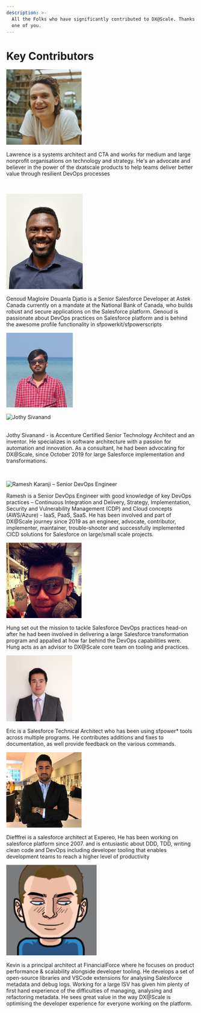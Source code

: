 ```yaml
---
description: >-
  All the Folks who have significantly contributed to DX@Scale. Thanks to each
  one of you.
---
```


# Key Contributors

![Lawrence Newcombe](../.gitbook/assets/Lawrence.jpg)

Lawrence is a systems architect and CTA and works for medium and large nonprofit organisations on technology and strategy. He's an advocate and believer in the power of the dxatscale products to help teams deliver better value through resilient DevOps processes

‌

![Genoud Magloire aka Profile Man](<../.gitbook/assets/Genoud (1).jpg>)

Genoud Magloire Douanla Djatio is a Senior Salesforce Developer at Astek Canada currently on a mandate at the National Bank of Canada, who builds robust and secure applications on the Salesforce platform. Genoud is passionate about DevOps practices on Salesforce platform and is behind the awesome profile functionality in sfpowerkit/sfpowerscripts

![Manivasaga Murugesan](<../.gitbook/assets/Manivasaga Murugesan.png>)



![Jothy Sivanand](https://files.gitbook.com/v0/b/gitbook-x-prod.appspot.com/o/spaces%2FMeOLCQVfe5ou1YaEf4so%2Fuploads%2Fgit-blob-d814564426e2b202207f53ec9c44d255939dd99d%2Fsivanand.jothy.jpg?alt=media)

\
Jothy Sivanand - is Accenture Certified Senior Technology Architect and an inventor. He specializes in software architecture with a passion for automation and innovation. As a consultant, he had been advocating for DX@Scale, since October 2019 for large Salesforce implementation and transformations.

​

![Ramesh Karanji – Senior DevOps Engineer](https://files.gitbook.com/v0/b/gitbook-x-prod.appspot.com/o/spaces%2FMeOLCQVfe5ou1YaEf4so%2Fuploads%2Fgit-blob-757deec900ae0c2204f93c2862a94cb3573b13e0%2Framesh.png?alt=media)

Ramesh is a Senior DevOps Engineer with good knowledge of key DevOps practices – Continuous Integration and Delivery, Strategy, Implementation, Security and Vulnerability Management (CDP) and Cloud concepts (AWS/Azure) - IaaS, PaaS, SaaS. He has been involved and part of DX@Scale journey since 2019 as an engineer, advocate, contributor, implementer, maintainer, trouble-shooter and successfully implemented CICD solutions for Salesforce on large/small scale projects.

![Hung Dinh](../.gitbook/assets/hung-dinh.png)

Hung set out the mission to tackle Salesforce DevOps practices head-on after he had been involved in delivering a large Salesforce transformation program and appalled at how far behind the DevOps capabilities were. Hung acts as an advisor to DX@Scale core team on tooling and practices.​

![Eric Shen](../.gitbook/assets/eric-shen.png)

Eric is a Salesforce Technical Architect who has been using sfpower\* tools across multiple programs. He contributes additions and fixes to documentation, as well provide feedback on the various commands.

![Diéffrei Quadros](../.gitbook/assets/diffrei.png)

Diefffrei is a salesforce architect at Expereo, He has been working on salesforce platform since 2007. and is entusiastic about DDD, TDD, writing clean code and DevOps including developer tooling that enables development teams to reach a higher level of productivity



![Kevin Jones](<../.gitbook/assets/image (50).png>)

Kevin is a principal architect at FinancialForce where he focuses on product performance & scalability alongside developer tooling. He develops a set of open-source libraries and VSCode extensions for analysing Salesforce metadata and debug logs. Working for a large ISV has given him plenty of first hand experience of the difficulties of managing, analysing and refactoring metadata. He sees great value in the way DX@Scale is optimising the developer experience for everyone working on the platform.
